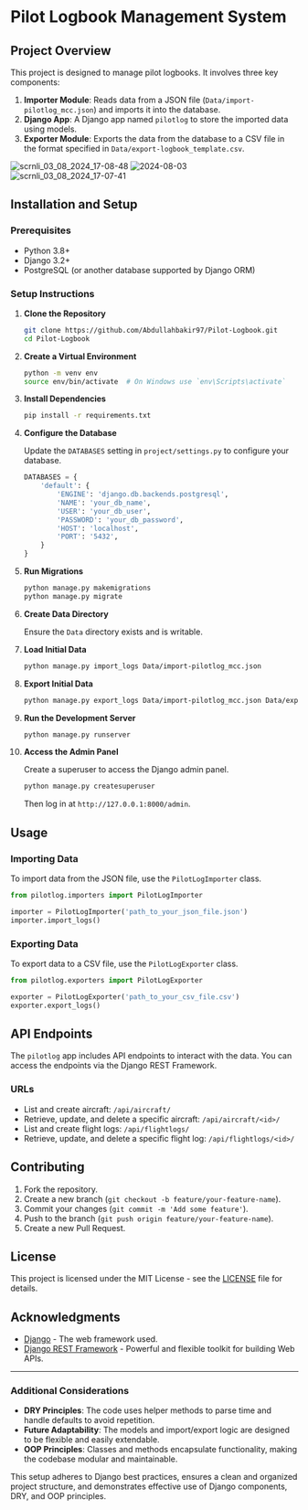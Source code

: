 # Pilot Logbook Management System

## Project Overview

This project is designed to manage pilot logbooks. It involves three key components:

1. **Importer Module**: Reads data from a JSON file (`Data/import-pilotlog_mcc.json`) and imports it into the database.
2. **Django App**: A Django app named `pilotlog` to store the imported data using models.
3. **Exporter Module**: Exports the data from the database to a CSV file in the format specified in `Data/export-logbook_template.csv`.

![scrnli_03_08_2024_17-08-48](https://github.com/user-attachments/assets/155c7bfe-77b4-4ffc-8856-be62ea17912d)
![2024-08-03](https://github.com/user-attachments/assets/67dc8cda-ec60-4f6f-a416-d36bc8bfe35a)
![scrnli_03_08_2024_17-07-41](https://github.com/user-attachments/assets/5e477418-eb7c-4e8b-a602-adf843db3be1)


## Installation and Setup

### Prerequisites

- Python 3.8+
- Django 3.2+
- PostgreSQL (or another database supported by Django ORM)

### Setup Instructions

1. **Clone the Repository**

   ```bash
   git clone https://github.com/Abdullahbakir97/Pilot-Logbook.git
   cd Pilot-Logbook
   ```

2. **Create a Virtual Environment**

   ```bash
   python -m venv env
   source env/bin/activate  # On Windows use `env\Scripts\activate`
   ```

3. **Install Dependencies**

   ```bash
   pip install -r requirements.txt
   ```

4. **Configure the Database**

   Update the `DATABASES` setting in `project/settings.py` to configure your database.

   ```python
   DATABASES = {
       'default': {
           'ENGINE': 'django.db.backends.postgresql',
           'NAME': 'your_db_name',
           'USER': 'your_db_user',
           'PASSWORD': 'your_db_password',
           'HOST': 'localhost',
           'PORT': '5432',
       }
   }
   ```

5. **Run Migrations**

   ```bash
   python manage.py makemigrations
   python manage.py migrate
   ```

6. **Create Data Directory**

   Ensure the `Data` directory exists and is writable.

7. **Load Initial Data**

   ```bash
   python manage.py import_logs Data/import-pilotlog_mcc.json
   ```

8. **Export Initial Data**

   ```bash
   python manage.py export_logs Data/import-pilotlog_mcc.json Data/export-logbook_template.csv
   ```

9. **Run the Development Server**

   ```bash
   python manage.py runserver
   ```

10. **Access the Admin Panel**

    Create a superuser to access the Django admin panel.

    ```bash
    python manage.py createsuperuser
    ```

    Then log in at `http://127.0.0.1:8000/admin`.

## Usage

### Importing Data

To import data from the JSON file, use the `PilotLogImporter` class.

```python
from pilotlog.importers import PilotLogImporter

importer = PilotLogImporter('path_to_your_json_file.json')
importer.import_logs()
```

### Exporting Data

To export data to a CSV file, use the `PilotLogExporter` class.

```python
from pilotlog.exporters import PilotLogExporter

exporter = PilotLogExporter('path_to_your_csv_file.csv')
exporter.export_logs()
```

## API Endpoints

The `pilotlog` app includes API endpoints to interact with the data. You can access the endpoints via the Django REST Framework.

### URLs

- List and create aircraft: `/api/aircraft/`
- Retrieve, update, and delete a specific aircraft: `/api/aircraft/<id>/`
- List and create flight logs: `/api/flightlogs/`
- Retrieve, update, and delete a specific flight log: `/api/flightlogs/<id>/`

## Contributing

1. Fork the repository.
2. Create a new branch (`git checkout -b feature/your-feature-name`).
3. Commit your changes (`git commit -m 'Add some feature'`).
4. Push to the branch (`git push origin feature/your-feature-name`).
5. Create a new Pull Request.

## License

This project is licensed under the MIT License - see the [LICENSE](LICENSE) file for details.

## Acknowledgments

- [Django](https://www.djangoproject.com/) - The web framework used.
- [Django REST Framework](https://www.django-rest-framework.org/) - Powerful and flexible toolkit for building Web APIs.

---

### Additional Considerations

- **DRY Principles**: The code uses helper methods to parse time and handle defaults to avoid repetition.
- **Future Adaptability**: The models and import/export logic are designed to be flexible and easily extendable.
- **OOP Principles**: Classes and methods encapsulate functionality, making the codebase modular and maintainable.

This setup adheres to Django best practices, ensures a clean and organized project structure, and demonstrates effective use of Django components, DRY, and OOP principles.

